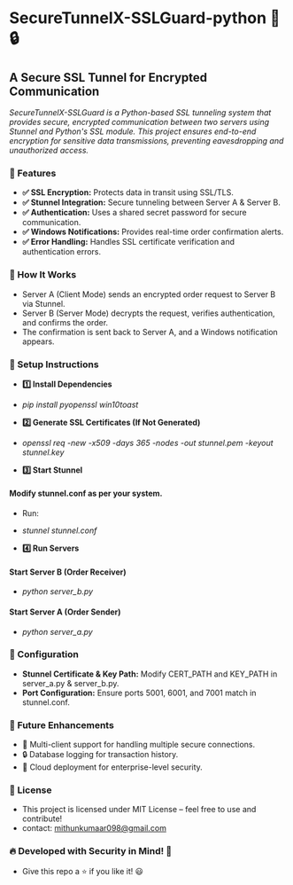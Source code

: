 # SecureTunnelX-SSLGuard-python 🚀🔒
## A Secure SSL Tunnel for Encrypted Communication
*SecureTunnelX-SSLGuard is a Python-based SSL tunneling system that provides secure, encrypted communication between two servers using Stunnel and Python's SSL module. This project ensures end-to-end encryption for sensitive data transmissions, preventing eavesdropping and unauthorized access.*

### 🔹 Features
- **✅ SSL Encryption:** Protects data in transit using SSL/TLS.
- **✅ Stunnel Integration:** Secure tunneling between Server A & Server B.
- **✅ Authentication:** Uses a shared secret password for secure communication.
- **✅ Windows Notifications:** Provides real-time order confirmation alerts.
- **✅ Error Handling:** Handles SSL certificate verification and authentication errors.

### 🔹 How It Works
- Server A (Client Mode) sends an encrypted order request to Server B via Stunnel.
- Server B (Server Mode) decrypts the request, verifies authentication, and confirms the order.
- The confirmation is sent back to Server A, and a Windows notification appears.

### 🔹 Setup Instructions
- **1️⃣ Install Dependencies**
- *pip install pyopenssl win10toast*

- **2️⃣ Generate SSL Certificates (If Not Generated)**
- *openssl req -new -x509 -days 365 -nodes -out stunnel.pem -keyout stunnel.key*

- **3️⃣ Start Stunnel**
#### Modify stunnel.conf as per your system.
- Run:
- *stunnel stunnel.conf*

- **4️⃣ Run Servers**
#### Start Server B (Order Receiver)
- *python server_b.py*

#### Start Server A (Order Sender)
- *python server_a.py*

### 🔹 Configuration
- **Stunnel Certificate & Key Path:** Modify CERT_PATH and KEY_PATH in server_a.py & server_b.py.
- **Port Configuration:** Ensure ports 5001, 6001, and 7001 match in stunnel.conf.

### 🔹 Future Enhancements
- 🚀 Multi-client support for handling multiple secure connections.
- 🔒 Database logging for transaction history.
- 📡 Cloud deployment for enterprise-level security.

### 📜 License
- This project is licensed under MIT License – feel free to use and contribute!
- contact: mithunkumaar098@gmail.com

### 🔥 Developed with Security in Mind! 🚀
- Give this repo a ⭐ if you like it! 😃
